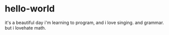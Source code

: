 # hello-world
it's a beautiful day
i'm learning to program, and i love singing. and grammar. but i lovehate math.
